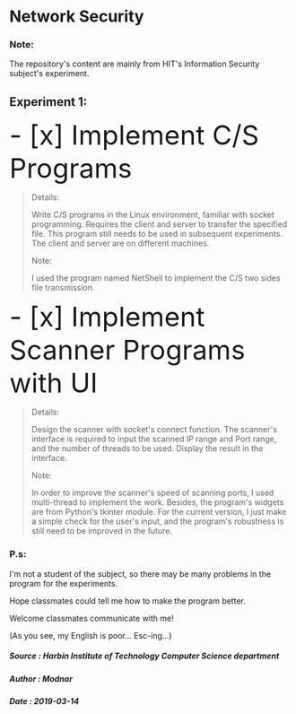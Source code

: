 # Network Security

### Note:

The repository's content are mainly from HIT's Information Security subject's experiment. 

## Experiment 1:

<font size=10>
- [x] Implement C/S Programs
</font>

> Details:
>
> Write C/S programs in the Linux environment, familiar with socket programming. 
> Requires the client and server to transfer the specified file. 
> This program still needs to be used in subsequent experiments. 
> The client and server are on different machines.
>
> Note:
>
> I used the program named NetShell to implement the C/S two sides file transmission.

<font size=10>
- [x] Implement Scanner Programs with UI
</font>

> Details:
>
> Design the scanner with socket's connect function.
> The scanner's interface is required to input the scanned IP range and Port range, 
> and the number of threads to be used.
> Display the result in the interface.
>
> Note:
>
> In order to improve the scanner's speed of scanning ports, I used multi-thread to
> implement the work.
> Besides, the program's widgets are from Python's tkinter module.
> For the current version, I just make a simple check for the user's input, 
> and the program's robustness is still need to be improved in the future.

### P.s:

I'm not a student of the subject, so there may be many problems in the program for the experiments. 

Hope classmates could tell me how to make the program better.

Welcome classmates communicate with me!

(As you see, my English is poor... Esc-ing...)

##### Source : Harbin Institute of Technology Computer Science department
##### Author : Modnar
##### Date   : 2019-03-14
